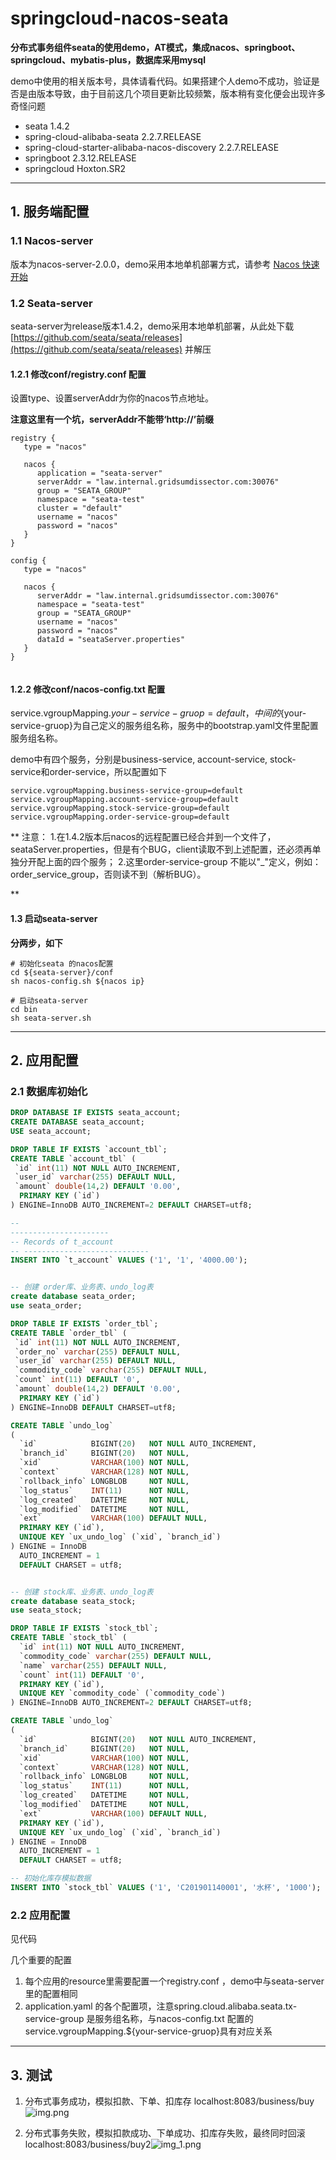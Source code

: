 # springcloud-nacos-seata

**分布式事务组件seata的使用demo，AT模式，集成nacos、springboot、springcloud、mybatis-plus，数据库采用mysql**

demo中使用的相关版本号，具体请看代码。如果搭建个人demo不成功，验证是否是由版本导致，由于目前这几个项目更新比较频繁，版本稍有变化便会出现许多奇怪问题

* seata 1.4.2
* spring-cloud-alibaba-seata 2.2.7.RELEASE
* spring-cloud-starter-alibaba-nacos-discovery 2.2.7.RELEASE
* springboot 2.3.12.RELEASE
* springcloud Hoxton.SR2

----------

## 1. 服务端配置

### 1.1 Nacos-server

版本为nacos-server-2.0.0，demo采用本地单机部署方式，请参考 [Nacos 快速开始](https://nacos.io/zh-cn/docs/quick-start.html)

### 1.2 Seata-server

seata-server为release版本1.4.2，demo采用本地单机部署，从此处下载 [https://github.com/seata/seata/releases](https://github.com/seata/seata/releases)
并解压

#### 1.2.1 修改conf/registry.conf 配置

设置type、设置serverAddr为你的nacos节点地址。

**注意这里有一个坑，serverAddr不能带‘http://’前缀**

~~~properties
registry {
   type = "nacos"
   
   nacos {
      application = "seata-server"
      serverAddr = "law.internal.gridsumdissector.com:30076"
      group = "SEATA_GROUP"
      namespace = "seata-test"
      cluster = "default"
      username = "nacos"
      password = "nacos"
   }
}

config {
   type = "nacos"
   
   nacos {
      serverAddr = "law.internal.gridsumdissector.com:30076"
      namespace = "seata-test"
      group = "SEATA_GROUP"
      username = "nacos"
      password = "nacos"
      dataId = "seataServer.properties"
   }
}


~~~

#### 1.2.2 修改conf/nacos-config.txt 配置

service.vgroupMapping.${your-service-gruop}=default，中间的${your-service-gruop}为自己定义的服务组名称，服务中的bootstrap.yaml文件里配置服务组名称。

demo中有四个服务，分别是business-service, account-service, stock-service和order-service，所以配置如下

~~~properties
service.vgroupMapping.business-service-group=default
service.vgroupMapping.account-service-group=default
service.vgroupMapping.stock-service-group=default
service.vgroupMapping.order-service-group=default
~~~

** 注意：
1.在1.4.2版本后nacos的远程配置已经合并到一个文件了，seataServer.properties，但是有个BUG，client读取不到上述配置，还必须再单独分开配上面的四个服务；
2.这里order-service-group 不能以"_"定义，例如：order_service_group，否则读不到（解析BUG）。 

**

#### 1.3 启动seata-server

**分两步，如下**

~~~shell
# 初始化seata 的nacos配置
cd ${seata-server}/conf
sh nacos-config.sh ${nacos ip}

# 启动seata-server
cd bin
sh seata-server.sh
~~~

----------

## 2. 应用配置

### 2.1 数据库初始化

~~~SQL
DROP DATABASE IF EXISTS seata_account;
CREATE DATABASE seata_account;
USE seata_account;

DROP TABLE IF EXISTS `account_tbl`;
CREATE TABLE `account_tbl` (
 `id` int(11) NOT NULL AUTO_INCREMENT,
 `user_id` varchar(255) DEFAULT NULL,
 `amount` double(14,2) DEFAULT '0.00',
  PRIMARY KEY (`id`)
) ENGINE=InnoDB AUTO_INCREMENT=2 DEFAULT CHARSET=utf8;

-- 
----------------------
-- Records of t_account
-- ----------------------------
INSERT INTO `t_account` VALUES ('1', '1', '4000.00');


-- 创建 order库、业务表、undo_log表
create database seata_order;
use seata_order;

DROP TABLE IF EXISTS `order_tbl`;
CREATE TABLE `order_tbl` (
 `id` int(11) NOT NULL AUTO_INCREMENT,
 `order_no` varchar(255) DEFAULT NULL,
 `user_id` varchar(255) DEFAULT NULL,
 `commodity_code` varchar(255) DEFAULT NULL,
 `count` int(11) DEFAULT '0',
 `amount` double(14,2) DEFAULT '0.00',
  PRIMARY KEY (`id`)
) ENGINE=InnoDB DEFAULT CHARSET=utf8;

CREATE TABLE `undo_log`
(
  `id`            BIGINT(20)   NOT NULL AUTO_INCREMENT,
  `branch_id`     BIGINT(20)   NOT NULL,
  `xid`           VARCHAR(100) NOT NULL,
  `context`       VARCHAR(128) NOT NULL,
  `rollback_info` LONGBLOB     NOT NULL,
  `log_status`    INT(11)      NOT NULL,
  `log_created`   DATETIME     NOT NULL,
  `log_modified`  DATETIME     NOT NULL,
  `ext`           VARCHAR(100) DEFAULT NULL,
  PRIMARY KEY (`id`),
  UNIQUE KEY `ux_undo_log` (`xid`, `branch_id`)
) ENGINE = InnoDB
  AUTO_INCREMENT = 1
  DEFAULT CHARSET = utf8;


-- 创建 stock库、业务表、undo_log表
create database seata_stock;
use seata_stock;

DROP TABLE IF EXISTS `stock_tbl`;
CREATE TABLE `stock_tbl` (
  `id` int(11) NOT NULL AUTO_INCREMENT,
  `commodity_code` varchar(255) DEFAULT NULL,
  `name` varchar(255) DEFAULT NULL,
  `count` int(11) DEFAULT '0',
  PRIMARY KEY (`id`),
  UNIQUE KEY `commodity_code` (`commodity_code`)
) ENGINE=InnoDB AUTO_INCREMENT=2 DEFAULT CHARSET=utf8;

CREATE TABLE `undo_log`
(
  `id`            BIGINT(20)   NOT NULL AUTO_INCREMENT,
  `branch_id`     BIGINT(20)   NOT NULL,
  `xid`           VARCHAR(100) NOT NULL,
  `context`       VARCHAR(128) NOT NULL,
  `rollback_info` LONGBLOB     NOT NULL,
  `log_status`    INT(11)      NOT NULL,
  `log_created`   DATETIME     NOT NULL,
  `log_modified`  DATETIME     NOT NULL,
  `ext`           VARCHAR(100) DEFAULT NULL,
  PRIMARY KEY (`id`),
  UNIQUE KEY `ux_undo_log` (`xid`, `branch_id`)
) ENGINE = InnoDB
  AUTO_INCREMENT = 1
  DEFAULT CHARSET = utf8;

-- 初始化库存模拟数据
INSERT INTO `stock_tbl` VALUES ('1', 'C201901140001', '水杯', '1000');
~~~

### 2.2 应用配置

见代码

几个重要的配置

1. 每个应用的resource里需要配置一个registry.conf ，demo中与seata-server里的配置相同
2. application.yaml 的各个配置项，注意spring.cloud.alibaba.seata.tx-service-group 是服务组名称，与nacos-config.txt
   配置的service.vgroupMapping.${your-service-gruop}具有对应关系

----------

## 3. 测试

1. 分布式事务成功，模拟扣款、下单、扣库存
   localhost:8083/business/buy![img.png](img.png)

2. 分布式事务失败，模拟扣款成功、下单成功、扣库存失败，最终同时回滚
   localhost:8083/business/buy2![img_1.png](img_1.png)

   





